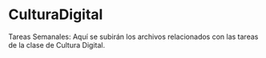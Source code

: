 # CulturaDigital
Tareas Semanales: Aquí se subirán los archivos relacionados con las tareas de la clase de Cultura Digital.

